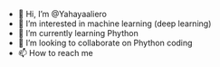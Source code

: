 - 👋 Hi, I’m @Yahayaaliero
- 👀 I’m interested in machine learning (deep learning) 
- 🌱 I’m currently learning Phython 
- 💞️ I’m looking to collaborate on Phython coding 
- 📫 How to reach me 

<!---
Yahayaaliero/Yahayaaliero is a ✨ special ✨ repository because its `README.md` (this file) appears on your GitHub profile.
You can click the Preview link to take a look at your changes.
--->
